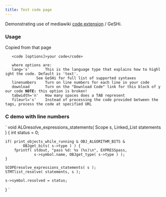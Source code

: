 ```yaml
---
title: Test code page
---
```


Demonstrating use of mediawiki [code
extension](http://www.mediawiki.org/wiki/Extension:Code) / GeSHi.

### Usage

Copied from that page

`   <code [options]>your code</code>`

`   where options are:`  
`   lang='s'       This is the language type that explains how to highlight the code. Default is 'text'.`  
`              See GeSHi for full list of supported syntaxes`  
`   linenumbers    Turn on line numbers for each line in your code`  
`   download       Turn on the "Download Code" link for this block of your code `**`NOTE:`**` this option is broken!`  
`   tabwidth='n'   How many spaces does a TAB represent`  
`   fileurl='s'    Instead of processing the code provided between the tags, process the code at specified URL`

### C demo with line numbers

`
void ALGresolve_expressions_statements( Scope s, Linked_List statements ) {
    int status = 0;

    if( print_objects_while_running & OBJ_ALGORITHM_BITS &
            OBJget_bits( s->type ) ) {
        fprintf( stdout, "pass %d: %s (%s)\n", EXPRESSpass,
                 s->symbol.name, OBJget_type( s->type ) );
    }

    SCOPEresolve_expressions_statements( s );
    STMTlist_resolve( statements, s );

    s->symbol.resolved = status;
}
`
